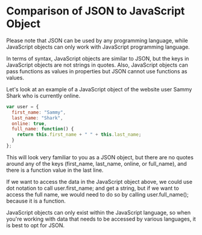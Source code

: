 # Comparison of JSON to JavaScript Object

Please note that JSON can be used by any programming language, while JavaScript objects can only work with JavaScript programming language.

In terms of syntax, JavaScript objects are similar to JSON, but the keys in JavaScript objects are not strings in quotes. Also, JavaScript objects can pass functions as values in properties but JSON cannot use functions as values.

Let's look at an example of a JavaScript object of the website user Sammy Shark who is currently online.

```js
var user = {
  first_name: "Sammy",
  last_name: "Shark",
  online: true,
  full_name: function() {
    return this.first_name + " " + this.last_name;
  }
};
```

This will look very familiar to you as a JSON object, but there are no quotes around any of the keys (first_name, last_name, online, or full_name), and there is a function value in the last line.

If we want to access the data in the JavaScript object above, we could use dot notation to call user.first_name; and get a string, but if we want to access the full name, we would need to do so by calling user.full_name(); because it is a function.

JavaScript objects can only exist within the JavaScript language, so when you're working with data that needs to be accessed by various languages, it is best to opt for JSON.